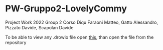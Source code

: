 # PW-Gruppo2-LovelyCommy
Project Work 2022 Group 2 Corso Diqu
Faraoni Matteo, Gatto Alessandro, Pizzato Davide, Scapolan Davide

To be able to view any .drowio file open [this](https://draw.io), than open the file from the repository
